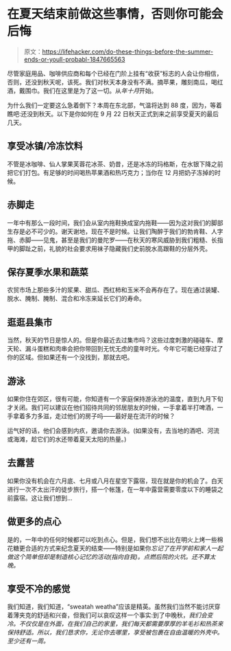# 在夏天结束前做这些事情，否则你可能会后悔

> 原文：<https://lifehacker.com/do-these-things-before-the-summer-ends-or-youll-probabl-1847665563>

尽管家庭用品、咖啡供应商和每个已经在门阶上挂有“收获”标志的人会让你相信，否则，还没到秋天呢，该死。我们对秋天本身没有不满。摘苹果，雕刻南瓜，喝红酒，戴围巾。我们在这里是为了这一切。从*年十月*开始。



为什么我们一定要这么急着倒下？本周在东北部，气温将达到 88 度，因为，等着瞧吧:还没到秋天。以下是你如何在 9 月 22 日秋天正式到来之前享受夏天的最后几天。

## 享受冰镇/冷冻饮料

不管是冰咖啡、仙人掌果芙蓉花冰茶、奶昔，还是冰冻的玛格斯，在水银下降之前把它们打包。有足够的时间喝热苹果酒和热巧克力；当你在 12 月把奶子冻掉的时候。

## 赤脚走

一年中有那么一段时间，我们会从室内拖鞋换成室内拖鞋——因为这对我们的脚部生存是必不可少的。谢天谢地，现在不是时候。让我们陶醉于我们的勃肯鞋、人字拖、赤脚——见鬼，甚至是我们的曼陀罗——在秋天的寒风威胁到我们粗糙、长指甲的脚趾之前，礼貌的社会要求用袜子隐藏我们史前脱水高跟鞋的分层外壳。

## 保存夏季水果和蔬菜

农贸市场上那些多汁的浆果、甜瓜、西红柿和玉米不会再存在了。现在通过装罐、脱水、腌制、腌制、混合和冷冻来延长它们的寿命。

## 逛逛县集市

当然，秋天的节日是惊人的。但是你最近去过集市吗？这些过度刺激的碰碰车、摩天轮、漏斗蛋糕和肉串会把你带回到无忧无虑的童年时光。今年它可能已经穿过了你的区域。但如果还有一个没找到，那就去吧。

## 游泳

如果你住在郊区，很有可能，你知道有一个家庭保持游泳池的温度，直到九月下旬才关闭。我们可以建议在他们招待共同的邻居朋友的时候，一手拿着半打啤酒，一手拿着多力多滋，走过他们的房子吗——最好是在流汗的时候？

运气好的话，他们会感到内疚，邀请你去游泳。(如果没有，去当地的酒吧、河流或海滩，趁它们的水还带着夏天太阳的热量。)

## **去露营**

如果你没有机会在六月底、七月或八月在星空下露宿，现在就是你的机会了。白天进行一次不太出汗的徒步旅行，搭一个帐篷，在一年中露营需要零度以下的睡袋之前露宿。这让我们想到...

## **做更多的点心**

是的，一年中的任何时候都可以吃到点心。但是，我们想不出比在明火上烤一些棉花糖更合适的方式来纪念夏天的结束——特别是如果你*忘记了在开学前和家人一起做这个简单但却是制造核心记忆的活动(*指向自我*)。点燃后院的火坑。还不算太晚。*

## 享受不冷的感觉

我们知道，我们知道，“sweatah weatha”应该是精英。虽然我们当然不能讨厌穿着薄夹克的舒适和兴奋，但我们可以哀叹这样一个事实:到了中晚秋，*我们会变冷。不仅仅是在外面，在我们自己的家里，我们每天都需要厚厚的羊毛衫和热茶来保持舒适。所以，我们恳求你，无论你去哪里，享受被包裹在自由温暖的外壳中。至少还有一周。*